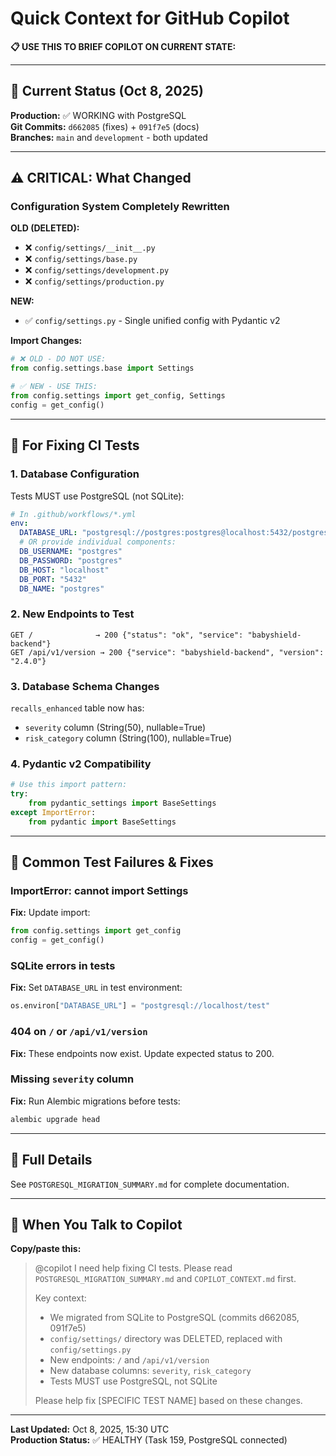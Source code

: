 # Quick Context for GitHub Copilot

**📋 USE THIS TO BRIEF COPILOT ON CURRENT STATE:**

---

## 🎯 Current Status (Oct 8, 2025)

**Production:** ✅ WORKING with PostgreSQL  
**Git Commits:** `d662085` (fixes) + `091f7e5` (docs)  
**Branches:** `main` and `development` - both updated

---

## ⚠️ CRITICAL: What Changed

### **Configuration System Completely Rewritten**

**OLD (DELETED):**
- ❌ `config/settings/__init__.py`
- ❌ `config/settings/base.py`
- ❌ `config/settings/development.py`
- ❌ `config/settings/production.py`

**NEW:**
- ✅ `config/settings.py` - Single unified config with Pydantic v2

**Import Changes:**
```python
# ❌ OLD - DO NOT USE:
from config.settings.base import Settings

# ✅ NEW - USE THIS:
from config.settings import get_config, Settings
config = get_config()
```

---

## 📝 For Fixing CI Tests

### **1. Database Configuration**

Tests MUST use PostgreSQL (not SQLite):

```yaml
# In .github/workflows/*.yml
env:
  DATABASE_URL: "postgresql://postgres:postgres@localhost:5432/postgres"
  # OR provide individual components:
  DB_USERNAME: "postgres"
  DB_PASSWORD: "postgres"
  DB_HOST: "localhost"
  DB_PORT: "5432"
  DB_NAME: "postgres"
```

### **2. New Endpoints to Test**

```
GET /              → 200 {"status": "ok", "service": "babyshield-backend"}
GET /api/v1/version → 200 {"service": "babyshield-backend", "version": "2.4.0"}
```

### **3. Database Schema Changes**

`recalls_enhanced` table now has:
- `severity` column (String(50), nullable=True)
- `risk_category` column (String(100), nullable=True)

### **4. Pydantic v2 Compatibility**

```python
# Use this import pattern:
try:
    from pydantic_settings import BaseSettings
except ImportError:
    from pydantic import BaseSettings
```

---

## 🔧 Common Test Failures & Fixes

### **ImportError: cannot import Settings**

**Fix:** Update import:
```python
from config.settings import get_config
config = get_config()
```

### **SQLite errors in tests**

**Fix:** Set `DATABASE_URL` in test environment:
```python
os.environ["DATABASE_URL"] = "postgresql://localhost/test"
```

### **404 on `/` or `/api/v1/version`**

**Fix:** These endpoints now exist. Update expected status to 200.

### **Missing `severity` column**

**Fix:** Run Alembic migrations before tests:
```bash
alembic upgrade head
```

---

## 📖 Full Details

See `POSTGRESQL_MIGRATION_SUMMARY.md` for complete documentation.

---

## 🎯 When You Talk to Copilot

**Copy/paste this:**

> @copilot I need help fixing CI tests. Please read `POSTGRESQL_MIGRATION_SUMMARY.md` and `COPILOT_CONTEXT.md` first.
> 
> Key context:
> - We migrated from SQLite to PostgreSQL (commits d662085, 091f7e5)
> - `config/settings/` directory was DELETED, replaced with `config/settings.py`
> - New endpoints: `/` and `/api/v1/version`
> - New database columns: `severity`, `risk_category`
> - Tests MUST use PostgreSQL, not SQLite
> 
> Please help fix [SPECIFIC TEST NAME] based on these changes.

---

**Last Updated:** Oct 8, 2025, 15:30 UTC  
**Production Status:** ✅ HEALTHY (Task 159, PostgreSQL connected)

